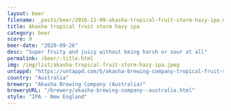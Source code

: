 ```yaml
---
layout: beer
filename: _posts/beer/2016-11-09-akasha-tropical-fruit-storm-hazy-ipa.md
title: Akasha tropical fruit storm hazy ipa
category: beer
score: 9
beer-date: "2020-09-26"
desc: "Super fruity and juicy without being harsh or sour at all"
permalink: /beer/:title.html
img: /img/list/akasha-tropical-fruit-storm-hazy-ipa.jpeg
untappd: "https://untappd.com/b/akasha-brewing-company-tropical-fruit-storm-hazy-ipa/3904447"
country: "Australia"
brewery: "Akasha Brewing Company (Australia)"
breweryURL: "/brewery/akasha-brewing-company--australia.html"
style: "IPA - New England"
---
```

